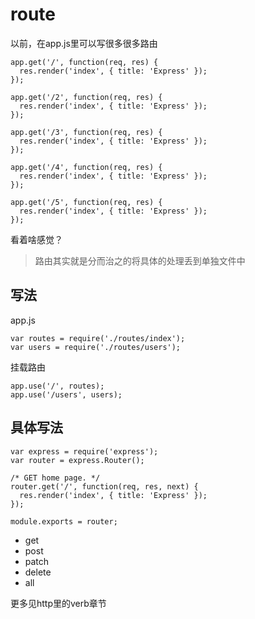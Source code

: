# route

以前，在app.js里可以写很多很多路由

```
app.get('/', function(req, res) {
  res.render('index', { title: 'Express' });
});

app.get('/2', function(req, res) {
  res.render('index', { title: 'Express' });
});

app.get('/3', function(req, res) {
  res.render('index', { title: 'Express' });
});

app.get('/4', function(req, res) {
  res.render('index', { title: 'Express' });
});

app.get('/5', function(req, res) {
  res.render('index', { title: 'Express' });
});

```

看着啥感觉？

> 路由其实就是分而治之的将具体的处理丢到单独文件中

## 写法

app.js

```
var routes = require('./routes/index');
var users = require('./routes/users');
```

挂载路由

```
app.use('/', routes);
app.use('/users', users);
```


## 具体写法

```
var express = require('express');
var router = express.Router();

/* GET home page. */
router.get('/', function(req, res, next) {
  res.render('index', { title: 'Express' });
});

module.exports = router;
```

- get
- post
- patch
- delete
- all

更多见http里的verb章节
